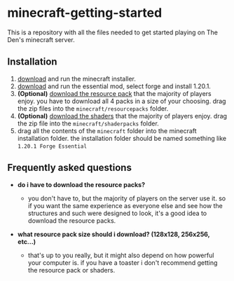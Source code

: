 # minecraft-getting-started
This is a repository with all the files needed to get started playing on The Den's minecraft server.

## Installation

1. [download](https://aka.ms/minecraftClientGameCoreWindows) and run the minecraft installer.
2. [download](https://downloads.essential.gg/v1/launcher/latest/windows?action=download) and run the essential mod, select forge and install 1.20.1.
3. **(Optional)** [download the resource pack](https://www.legendaryrttextures.com/project/legendary-rt-textures/) that the majority of players enjoy. you have to download all 4 packs in a size of your choosing. drag the zip files into the `minecraft/resourcepacks` folder.
4. **(Optional)** [download the shaders](https://sonicether.com/shaders/download/renewed-v1-0-1/) that the majority of players enjoy. drag the zip file into the `minecraft/shaderpacks` folder.
5. drag all the contents of the `minecraft` folder into the minecraft installation folder. the installation folder should be named something like `1.20.1 Forge Essential`

## Frequently asked questions

 - **do i have to download the resource packs?**
   - you don't have to, but the majority of players on the server use it. so if you want the same experience as everyone else and see how the structures and such were designed to look, it's a good idea to download the resource packs.

 - **what resource pack size should i download? (128x128, 256x256, etc...)**
    - that's up to you really, but it might also depend on how powerful your computer is. if you have a toaster i don't recommend getting the resource pack or shaders.